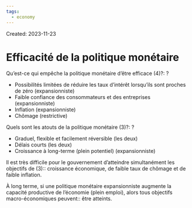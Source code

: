 ```yaml
---
tags:
  - economy
---
```

Created: 2023-11-23

# Efficacité de la politique monétaire

Qu’est-ce qui empêche la politique monétaire d’être efficace (4)?:
?
- Possibilités limitées de réduire les taux d’intérêt lorsqu’ils sont proches de zéro (expansionniste)
- Faible confiance des consommateurs et des entreprises (expansionniste)
- Inflation (expansionniste)
- Chômage (restrictive)
<!--SR:!2023-12-13,7,210-->

Quels sont les atouts de la politique monétaire (3)?:
?
- Graduel, flexible et facilement réversible (les deux)
- Délais courts (les deux)
- Croissance à long-terme (plein potentiel) (expansionniste)
<!--SR:!2023-12-10,2,150-->

Il est très difficile pour le gouvernement d’atteindre simultanément les objectifs de (3):: croissance économique, de faible taux de chômage et de faible inflation.
<!--SR:!2023-12-15,7,210-->

À long terme, si une politique monétaire expansionniste augmente la  capacité productive de l’économie (plein emploi), alors tous objectifs macro-économiques peuvent:: être atteints.
<!--SR:!2023-12-25,17,250-->